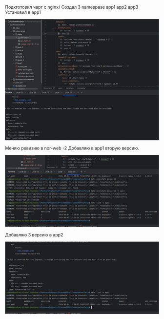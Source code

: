 Подкготовил чарт с nginx/
Создал 3 namespase app1 app2 app3
Установил в app1

![f31a85152aaf413290ca42953245ea09.png](../_resources/f31a85152aaf413290ca42953245ea09-4.png)

Меняю ревизию в nor-web -2
Добавляю в app1 вторую версию.

![b2559d6b206a0b4f19068c799aa9d68b.png](../_resources/b2559d6b206a0b4f19068c799aa9d68b-4.png)

Добавляю 3 версию в app2

![b7550eb58a790ff9eb20f7f73f26d399.png](../_resources/b7550eb58a790ff9eb20f7f73f26d399-4.png)